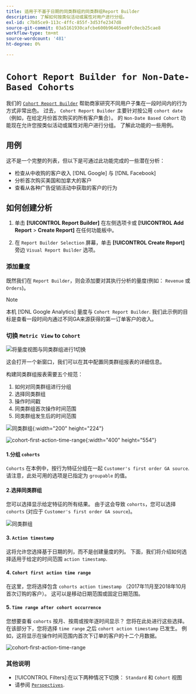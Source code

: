 ```yaml
---
title: 适用于不基于日期的同类群组的同类群组Report Builder
description: 了解如何按类似活动或属性对用户进行分组。
exl-id: c7b85ce9-113c-4ffc-855f-3d53fe2347d8
source-git-commit: 03a5161930cafcbe600b96465ee0fc0ecb25cae8
workflow-type: tm+mt
source-wordcount: '481'
ht-degree: 0%

---
```


# `Cohort Report Builder for Non-Date-Based Cohorts`

我们的 [`Cohort Report Builder`](../dev-reports/cohort-rpt-bldr.md) 帮助商家研究不同用户子集在一段时间内的行为方式非常出色。 过去， `Cohort Report Builder` 主要针对按公用 `cohort date` （例如，在给定月份首次购买的所有客户集合）。 的 `Non-Date Based Cohort` 功能现在允许您按类似活动或属性对用户进行分组。 了解此功能的一些用例。

## 用例

这不是一个完整的列表，但以下是可通过此功能完成的一些潜在分析：

* 检查从中收购的客户收入 [!DNL Google] 与 [!DNL Facebook]
* 分析首次购买美国和加拿大的客户
* 查看从各种广告促销活动中获取的客户的行为

## 如何创建分析

1. 单击 **[!UICONTROL Report Builder]** 在左侧选项卡或 **[!UICONTROL Add Report** > **Create Report]** 在任何功能板中。

1. 在 `Report Builder Selection` 屏幕，单击 **[!UICONTROL Create Report]** 旁边 `Visual Report Builder` 选项。

### 添加量度

既然我们在 `Report Builder`，则会添加要对其执行分析的量度(例如： `Revenue` 或 `Orders`)。

>[!NOTE]
>
>本机 [!DNL Google Analytics] 量度与 `Cohort Report Builder`. 我们此示例的目标是查看一段时间内通过不同GA来源获得的第一订单客户的收入。

### 切换 `Metric View` to `Cohort`

![将量度视图与同类群组进行1切换](../../assets/1-toggle-metric-view-to-cohort.png)

这会打开一个新窗口，我们可以在其中配置同类群组报表的详细信息。

构建同类群组报表需要五个规范：

1. 如何对同类群组进行分组
1. 选择同类群组
1. 操作时间戳
1. 同类群组首次操作时间范围
1. 同类群组发生后的时间范围

![同类群组](../../assets/2-cohort-groups.png){:width=&quot;200&quot; height=&quot;224&quot;}

![cohort-first-action-time-range](../../assets/3-cohort-first-action-time-range.png){:width=&quot;400&quot; height=&quot;554&quot;}

#### 1.分组 `cohorts`

`Cohorts` 在本例中，按行为特征分组在一起 `Customer's first order GA source`. 请注意，此处可用的选项是已指定为 `groupable` 的值。

#### 2.选择同类群组

您可以选择显示给定特征的所有结果。 由于这会导致 `cohorts`，您可以选择 `cohorts` (对应于 `Customer's first order GA source`)。

![同类群组](../../assets/4-cohort-groups.png)<!--{: width="300" height="338"}-->

#### 3. `Action timestamp`

这将允许您选择基于日期的列，而不是创建量度的列。 下面，我们将介绍如何选择适用于给定的时间范围 `action timestamp`.

#### 4. `Cohort first action time range`

在这里，您将选择包含 `cohorts action timestamp` （2017年11月至2018年10月首次订购的客户）。 这可以是移动日期范围或固定日期范围。

#### 5. `Time range after cohort occurrence`

您想要查看 `cohorts` 按月、按周或按年逐时间显示？ 您将在此处进行这些选择。 在该部分下，您将选择 `time range` 之后 `cohort action timestamp` 已发生。 例如，这将显示在操作时间范围内首次下订单的客户的十二个月数据。

![cohort-first-action-time-range](../../assets/5-cohort-first-action-time-range.png)<!--{: width="400" height="557"}-->

### 其他说明

* [!UICONTROL Filters]:在以下两种情况下切换： `Standard` 和 `Cohort` 视图
* 请参阅 [`Perspectives`](../../data-analyst/dev-reports/cohort-rpt-bldr.md).
